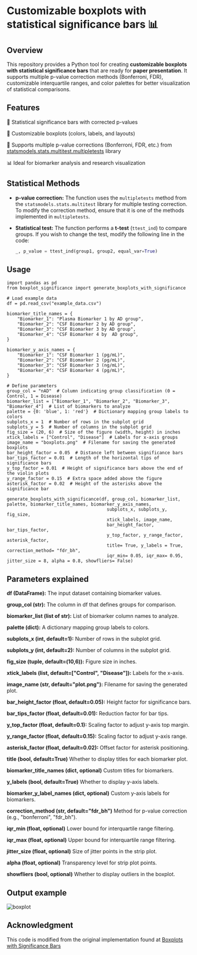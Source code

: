 # Customizable boxplots with statistical significance bars 📊

## Overview

This repository provides a Python tool for creating **customizable boxplots with statistical significance bars** that are ready for **paper presentation**. It supports multiple p-value correction methods (Bonferroni, FDR), customizable interquartile ranges, and color palettes for better visualization of statistical comparisons.

## Features

📌 Statistical significance bars with corrected p-values

🎨 Customizable boxplots (colors, labels, and layouts)

🔬 Supports multiple p-value corrections (Bonferroni, FDR, etc.) from [statsmodels.stats.multitest.multipletests](https://www.statsmodels.org/dev/generated/statsmodels.stats.multitest.multipletests.html) library 

📊 Ideal for biomarker analysis and research visualization

## Statistical Methods

- **p-value correction:** The function uses the `multipletests` method from the `statsmodels.stats.multitest` library for multiple testing correction. To modify the correction method, ensure that it is one of the methods implemented in `multipletests`.  
- **Statistical test:** The function performs a **t-test** (`ttest_ind`) to compare groups. If you wish to change the test, modify the following line in the code:  

  ```python
  _, p_value = ttest_ind(group1, group2, equal_var=True)

## Usage
```
import pandas as pd
from boxplot_significance import generate_boxplots_with_significance

# Load example data
df = pd.read_csv("example_data.csv")

biomarker_title_names = {
    "Biomarker_1": "Plasma Biomarker 1 by AD group",
    "Biomarker_2": "CSF Biomarker 2 by AD group",
    "Biomarker_3": "CSF Biomarker 3 by AD group",
    "Biomarker_4": "CSF Biomarker 4 by  AD group",
}

biomarker_y_axis_names = {
    "Biomarker_1": "CSF Biomarker 1 (pg/mL)",
    "Biomarker_2": "CSF Biomarker 2 (pg/mL)",
    "Biomarker_3": "CSF Biomarker 3 (ng/mL)",
    "Biomarker_4": "CSF Biomarker 4 (pg/mL)",
}

# Define parameters
group_col = "nAD"  # Column indicating group classification (0 = Control, 1 = Disease)
biomarker_list = ["Biomarker_1", "Biomarker_2", "Biomarker_3", "Biomarker_4"]  # List of biomarkers to analyze
palette = {0: 'blue', 1: 'red'}  # Dictionary mapping group labels to colors
subplots_x = 1  # Number of rows in the subplot grid
subplots_y = 5  # Number of columns in the subplot grid
fig_size = (20, 6)  # Size of the figure (width, height) in inches
xtick_labels = ["Control", "Disease"]  # Labels for x-axis groups
image_name = "boxplots.png"  # Filename for saving the generated boxplots
bar_height_factor = 0.05  # Distance left between significance bars 
bar_tips_factor = 0.01  # Length of the horizontal tips of significance bars 
y_top_factor = 0.01  # Height of significance bars above the end of the violin plots 
y_range_factor = 0.15  # Extra space added above the figure 
asterisk_factor = 0.02  # Height of the asterisks above the significance bar 

generate_boxplots_with_significance(df, group_col, biomarker_list, palette, biomarker_title_names, biomarker_y_axis_names,
                                      subplots_x, subplots_y, fig_size,
                                      xtick_labels, image_name,
                                      bar_height_factor, bar_tips_factor,
                                      y_top_factor, y_range_factor, asterisk_factor,
                                      title= True, y_labels = True, correction_method= "fdr_bh", 
                                      iqr_min= 0.05, iqr_max= 0.95, jitter_size = 8, alpha = 0.8, showfliers= False)
```

## Parameters explained

**df (DataFrame):** The input dataset containing biomarker values.

**group_col (str):** The column in df that defines groups for comparison.

**biomarker_list (list of str):** List of biomarker column names to analyze.

**palette (dict):** A dictionary mapping group labels to colors.

**subplots_x (int, default=1):** Number of rows in the subplot grid.

**subplots_y (int, default=2):** Number of columns in the subplot grid.

**fig_size (tuple, default=(10,6)):** Figure size in inches.

**xtick_labels (list, default=["Control", "Disease"]):** Labels for the x-axis.

**image_name (str, default="plot.png"):** Filename for saving the generated plot.

**bar_height_factor (float, default=0.05):** Height factor for significance bars.

**bar_tips_factor (float, default=0.01):** Reduction factor for bar tips.

**y_top_factor (float, default=0.1):** Scaling factor to adjust y-axis top margin.

**y_range_factor (float, default=0.15):** Scaling factor to adjust y-axis range.

**asterisk_factor (float, default=0.02):** Offset factor for asterisk positioning.

**title (bool, default=True)** Whether to display titles for each biomarker plot.

**biomarker_title_names (dict, optional)** Custom titles for biomarkers.

**y_labels (bool, default=True)** Whether to display y-axis labels.

**biomarker_y_label_names (dict, optional)** Custom y-axis labels for biomarkers.

**correction_method (str, default="fdr_bh")** Method for p-value correction (e.g., "bonferroni", "fdr_bh").

**iqr_min (float, optional)** Lower bound for interquartile range filtering.

**iqr_max (float, optional)** Upper bound for interquartile range filtering.

**jitter_size (float, optional)** Size of jitter points in the strip plot.

**alpha (float, optional)** Transparency level for strip plot points.

**showfliers (bool, optional)** Whether to display outliers in the boxplot.

## Output example
![boxplot](./example/boxplots.png)

## Acknowledgment

This code is modified from the original implementation found at [Boxplots with Significance Bars](https://rowannicholls.github.io/python/graphs/ax_based/boxplots_significance.html)


